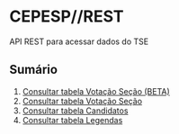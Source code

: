 # CEPESP//REST
API REST para acessar dados do TSE

## Sumário
1. [Consultar tabela Votação Seção (BETA)](VotacaoSecao_BETA.md)
2. [Consultar tabela Votação Seção](VotacaoSecao.md)
1. [Consultar tabela Candidatos](Candidatos.md)
1. [Consultar tabela Legendas](Legendas.md)
